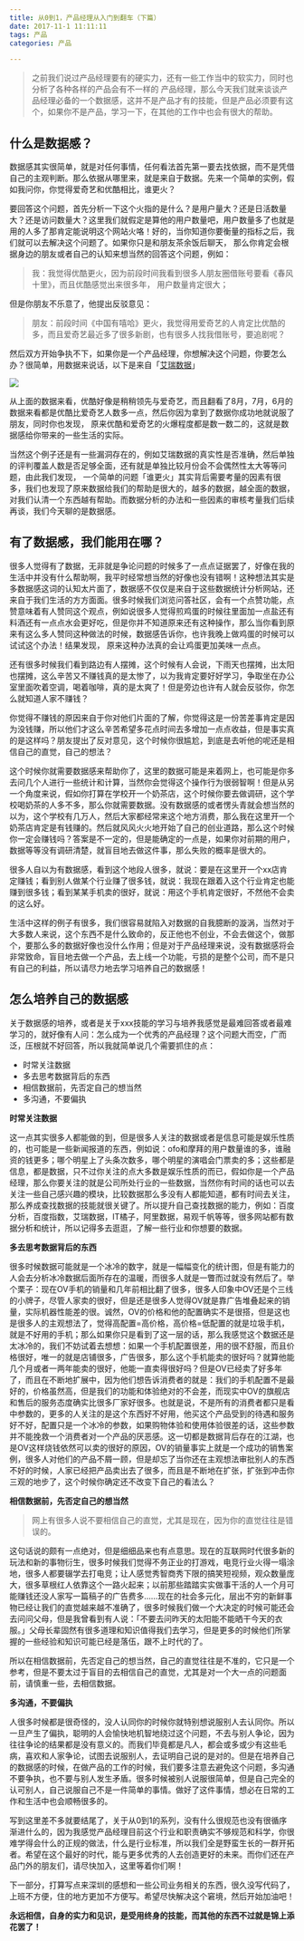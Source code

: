 ```yaml
---
title: 从0到1，产品经理从入门到翻车（下篇）
date: 2017-11-1 11:11:11
tags: 产品
categories: 产品

---
```


> 之前我们说过产品经理要有的硬实力，还有一些工作当中的软实力，同时也分析了各种各样的产品会有不一样的 产品经理，那么今天我们就来谈谈产品经理必备的一个数据感，这并不是产品才有的技能，但是产品必须要有这个，如果你不是产品，学习一下，在其他的工作中也会有很大的帮助。

<!--more-->


## 什么是数据感？

数据感其实很简单，就是对任何事情，任何看法首先第一要去找依据，而不是凭借自己的主观判断。那么依据从哪里来，就是来自于数据。先来一个简单的实例，假如我问你，你觉得爱奇艺和优酷相比，谁更火？

要回答这个问题，首先分析一下这个火指的是什么？是用户量大？还是日活数量大？还是访问数量大？这里我们就假定是算他的用户数量吧，用户数量多了也就是用的人多了那肯定能说明这个网站火咯！好的，当你知道你要衡量的指标之后，我们就可以去解决这个问题了。如果你只是和朋友茶余饭后聊天， 那么你肯定会根据身边的朋友或者自己的认知来想当然的回答这个问题，例如：

> 我：我觉得优酷更火，因为前段时间我看到很多人朋友圈借账号要看《春风十里》，而且优酷感觉出来很多年， 用户数量肯定很大；

但是你朋友不乐意了，他提出反驳意见：

> 朋友：前段时间《中国有嘻哈》更火，我觉得用爱奇艺的人肯定比优酷的多，而且爱奇艺最近多了很多新剧，也有很多人找我借账号，要追剧呢？

然后双方开始争执不下，如果你是一个产品经理，你想解决这个问题，你要怎么办？很简单，用数据来说话，以下是来自「[艾瑞数据](http://index.iresearch.com.cn/Pc/List]的在线视频9月份月度覆盖人数的分析)」

![](http://static.zybuluo.com/vitamin1927/i426mivm9ta0w244rz2ct4lx/QQ%E6%88%AA%E5%9B%BE20171115174352.png)


从上面的数据来看，优酷好像是稍稍领先与爱奇艺，而且翻看了8月，7月，6月的数据来看都是优酷比爱奇艺人数多一点，然后你因为拿到了数据你成功地就说服了朋友，同时你也发现， 原来优酷和爱奇艺的火爆程度都是数一数二的，这就是数据感给你带来的一些生活的实际。

  当然这个例子还是有一些漏洞存在的，例如艾瑞数据的真实性是否准确，然后单独的评判覆盖人数是否足够全面，还有就是单独比较月份会不会偶然性太大等等问题，由此我们发现， 一个简单的问题「谁更火」其实背后需要考量的因素有很多，我们也发现了原来数据给我们的帮助是很大的，越多的数据，越全面的数据，对我们认清一个东西越有帮助。而数据分析的办法和一些因素的审核考量我们后续再谈，我们今天聊的是数据感。

## 有了数据感，我们能用在哪？

很多人觉得有了数据，无非就是争论问题的时候多了一点点证据罢了，好像在我的生活中并没有什么帮助啊，我平时经常想当然的好像也没有错啊！这种想法其实是多数据感这词的认知太片面了，数据感不仅仅是来自于这些数据统计分析网站，还来自于我们生活的方方面面。很多时候我们浏览问答社区，会有一个点赞功能，点赞意味着有人赞同这个观点，例如说很多人觉得煎鸡蛋的时候往里面加一点盐还有料酒还有一点点水会更好吃，但是你并不知道原来还有这种操作，那么当你看到原来有这么多人赞同这种做法的时候，数据感告诉你，也许我晚上做鸡蛋的时候可以试试这个办法！结果发现， 原来这种办法真的会让鸡蛋更加美味一点点。

还有很多时候我们看到路边有人摆摊，这个时候有人会说，下雨天也摆摊，出太阳也摆摊，这么辛苦又不赚钱真的是太惨了，以为我肯定要好好学习，争取坐在办公室里面吹着空调，喝着咖啡，真的是太爽了！但是旁边也许有人就会反驳你，你怎么就知道人家不赚钱？

你觉得不赚钱的原因来自于你对他们片面的了解，你觉得这是一份苦差事肯定是因为没钱赚，所以他们才这么辛苦希望多花点时间去多增加一点点收益，但是事实真的是这样吗？朋友提出了反对意见，这个时候你很尴尬，到底是去听他的呢还是相信自己的直觉，自己的想法？

这个时候你就需要数据感来帮助你了，这里的数据可能是来着网上，也可能是你多去问几个人进行一些统计和计算，当然你会觉得这个操作行为很弱智啊！但是从另一个角度来说，假如你打算在学校开一个奶茶店，这个时候你要去做调研，这个学校喝奶茶的人多不多，那么你就需要数据。没有数据感的或者愣头青就会想当然的以为，这个学校有几万人，然后大家都经常来这个地方消费，那么我在这里开一个奶茶店肯定是有钱赚的。然后就风风火火地开始了自己的创业道路，那么这个时候你一定会赚钱吗？答案是不一定的，但是能确定的一点是，如果你对前期的用户，数据等等没有调研清楚，就盲目地去做这件事，那么失败的概率是很大的。

很多人自以为有数据感，看到这个地段人很多，就说：要是在这里开一个xx店肯定赚钱；看到别人做某个行业赚了很多钱，就说：我现在跟着入这个行业肯定也能赚到很多钱；看到某某手机卖的很好，就说：用这个手机肯定很好，不然他不会卖的这么好。

生活中这样的例子有很多，我们很容易就陷入对数据的自我臆断的漩涡，当然对于大多数人来说，这个东西不是什么致命的，反正他也不创业，不会去做这个，做那个，要那么多的数据好像也没什么作用；但是对于产品经理来说，没有数据感将会非常致命，盲目地去做一个产品，去上线一个功能，亏损的是整个公司，而不是只有自己的利益，所以请尽力地去学习培养自己的数据感！

## 怎么培养自己的数据感

关于数据感的培养，或者是关于xxx技能的学习与培养我感觉是最难回答或者最难学习的，就好像有人问：怎么成为一个优秀的产品经理？这个问题大而空，广而泛，压根就不好回答，所以我就简单说几个需要抓住的点：

- 时常关注数据
- 多去思考数据背后的东西
- 相信数据前，先否定自己的想当然
- 多沟通，不要偏执

**时常关注数据**

这一点其实很多人都能做的到，但是很多人关注的数据或者是信息可能是娱乐性质的，也可能是一些新闻报道的东西，例如说：ofo和摩拜的用户数量谁的多，谁融资的钱更多；哪个明星上了头条次数多，哪个明星的演唱会门票卖的多；这些都是信息，都是数据，只不过你关注的点大多数是娱乐性质的而已，假如你是一个产品经理，那么你要关注的就是公司所处行业的一些数据，当然你有时间的话也可以去关注一些自己感兴趣的模块，比较数据那么多没有人都能知道，都有时间去关注，那么养成查找数据的技能就很关键了。所以提升自己查找数据的能力，例如：百度分析，百度指数，艾瑞数据，IT橘子，阿里数据，易观千帆等等，很多网站都有数据分析和统计，所以记得多去逛逛，了解一些行业和你想要的数据。

**多去思考数据背后的东西**

很多时候数据可能就是一个冰冷的数字，就是一幅幅变化的统计图，但是有能力的人会去分析冰冷数据后面所存在的温暖，而很多人就是一瞥而过就没有然后了。举个栗子：现在OV手机的销量和几年前相比翻了很多，很多人印象中OV还是个三线的小牌子，尽管人家卖的很好，但是还是很多人觉得OV就是靠广告堆叠起来的销量，实际机器性能差的很。诚然，OV的价格和他的配置确实不是很搭，但是这也是很多人的主观想法了，觉得高配置=高价格，高价格=低配置的就是垃圾手机，就是不好用的手机；那么如果你只是看到了这一层的话，那么我感觉这个数据还是太冰冷的，我们不妨试着去想想：如果一个手机配置很差，用的很不舒服，而且价格很好，唯一的就是店铺很多，广告很多，那么这个手机能卖的很好吗？就算他能几个月或者一两年能卖的很好，他能一直卖得很好吗？但是OV已经卖了好多年了，而且在不断地扩展中，因为他们想告诉消费者的就是：我们的手机配置不是最好的，价格虽然高，但是我们的功能和体验绝对的不会差，而现实中OV的旗舰店和售后的服务态度确实比很多厂家好很多。也就是说，不是所有的消费者都只是看中参数的，更多的人关注的是这个东西好不好用，他买这个产品受到的待遇和服务好不好，配置只是一个冰冷的参数，如果购物体验和使用体验很差的话，这些参数并不能挽救一个消费者对一个产品的厌恶感。这一切都是数据背后存在的江湖，也是OV这样烧钱依然可以卖的很好的原因，OV的销量事实上就是一个成功的销售案例，很多人对他们的产品不屑一顾，但是却忘了当你还在主观想法审批别人的东西不好的时候，人家已经把产品卖出去了很多，而且是不断地在扩张，扩张到冲击你三观的地步了，这个时候你确定还不改变下自己的看法么？

**相信数据前，先否定自己的想当然**

> 网上有很多人说不要相信自己的直觉，尤其是现在，因为你的直觉往往是错误的。

这句话说的颇有一点绝对，但是细细品来也有点意思。现在的互联网时代很多新的玩法和新的事物衍生，很多时候我们觉得不务正业的打游戏，电竞行业火得一塌涂地，很多人都要辍学去打电竞；让人感觉秀智商秀下限的搞笑短视频，观众数量庞大，很多草根红人依靠这个一路火起来；以前那些踏踏实实做事干活的人一个月可能赚钱还没人家写一篇稿子的广告费多……现在的社会多元化，层出不穷的新鲜事物已经让我们的直觉越来越不准确了，很多时候我们做一个大决定的时候可能还会去问问父母，但是我曾看到有人说：「不要去问昨天的太阳能不能晒干今天的衣服。」父母长辈固然有很多道理和知识值得我们去学习，但是更多的时候他们所掌握的一些经验和知识可能已经是落伍，跟不上时代的了。

所以在相信数据前，先否定自己的想当然，自己的直觉往往是不准的，它只是一个参考，但是不要太过于盲目的去相信自己的直觉，尤其是对一个大一点的问题面前，请慎重一些，去相信数据。

**多沟通，不要偏执**

人很多时候都是很奇怪的，没人认同你的时候你就特别想说服别人去认同你。所以一旦产生了偏执，聪明的人会愉快地机智地绕过这个问题，不去与别人争论，因为往往争论的结果都是没有意义的。而我们毕竟都是凡人，都会或多或少有这些毛病，喜欢和人家争论，试图去说服别人，去证明自己说的是对的。但是在培养自己的数据感的时候，在做产品的工作的时候，我们要多注意去避免这个问题，多沟通不要争执，也不要与别人发生矛盾。很多时候被别人说服很简单，但是自己完全的认可别人，自己说服自己不是一件简单的事情。做好了这件事情，想必在日常的工作和生活中也会顺畅很多的。

写到这里差不多就要结尾了，关于从0到1的系列，没有什么很规范也没有很循序渐进什么的，因为我感觉产品经理目前这个行业和职责确实不够规范和科学，你很难学得会什么的正规的做法，什么是行业标准，所以我们全是野蛮生长的一群开拓者。希望在这个最好的时代，能与更多优秀的人去创造更好的未来。而你们还在产品门外的朋友们，请尽快加入，这里等着你们啊！

下一部分，打算写点来深圳的感想和一些公司业务相关的东西，很久没写代码了，上班不方便，住的地方更加不方便写。希望尽快解决这个窘境，然后开始加油吧！

**永远相信，自身的实力和见识，是受用终身的技能，而其他的东西不过就是锦上添花罢了！**















